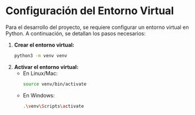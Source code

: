 # Configuración del Entorno Virtual
Para el desarrollo del proyecto, se requiere configurar un entorno virtual en Python. A continuación, se detallan los pasos necesarios:

1. **Crear el entorno virtual:**
   ```bash
   python3 -m venv venv
   ```
2. **Activar el entorno virtual:**
   - En Linux/Mac:
     ```bash
     source venv/bin/activate
     ```
   - En Windows:
     ```bash
     .\venv\Scripts\activate
     ```